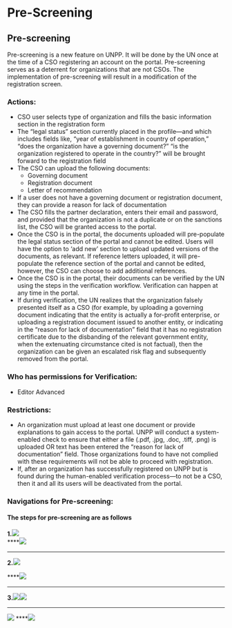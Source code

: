 # Pre-Screening

## Pre-screening

Pre-screening is a new feature on UNPP. It will be done by the UN once at the time of a CSO registering an account on the portal. Pre-screening serves as a deterrent for organizations that are not CSOs. The implementation of pre-screening will result in a modification of the registration screen.

### Actions:

* CSO user selects type of organization and fills the basic information section in the registration form
* The “legal status” section currently placed in the profile—and which includes fields like, “year of establishment in country of operation,” “does the organization have a governing document?” “is the organization registered to operate in the country?” will be brought forward to the registration field
* The CSO can upload the following documents:
  * Governing document
  * Registration document
  * Letter of recommendation
* If a user does not have a governing document or registration document, they can provide a reason for lack of documentation
* The CSO fills the partner declaration, enters their email and password, and provided that the organization is not a duplicate or on the sanctions list, the CSO will be granted access to the portal.
* Once the CSO is in the portal, the documents uploaded will pre-populate the legal status section of the portal and cannot be edited. Users will have the option to ‘add new’ section to upload updated versions of the documents, as relevant. If reference letters uploaded, it will pre-populate the reference section of the portal and cannot be edited, however, the CSO can choose to add additional references.
* Once the CSO is in the portal, their documents can be verified by the UN using the steps in the verification workflow. Verification can happen at any time in the portal.
* If during verification, the UN realizes that the organization falsely presented itself as a CSO \(for example, by uploading a governing document indicating that the entity is actually a for-profit enterprise, or uploading a registration document issued to another entity, or indicating in the “reason for lack of documentation” field that it has no registration certificate due to the disbanding of the relevant government entity, when the extenuating circumstance cited is not factual\), then the organization can be given an escalated risk flag and subsequently removed from the portal.

### Who has permissions for Verification:

* Editor Advanced

### Restrictions:

* An organization must upload at least one document or provide explanations to gain access to the portal. UNPP will conduct a system-enabled check to ensure that either a file \(.pdf, .jpg, .doc, .tiff, .png\) is uploaded OR text has been entered the “reason for lack of documentation” field. Those organizations found to have not complied with these requirements will not be able to proceed with registration.
* If, after an organization has successfully registered on UNPP but is found during the human-enabled verification process—to not be a CSO, then it and all its users will be deactivated from the portal.

### Navigations for Pre-screening:

#### The steps for pre-screening are as follows

**1.**![](https://docs.google.com/a/tivix.com/drawings/d/sRhhRRI5iHRi1oGLoS2DeqQ/image?w=450&h=40&rev=1&ac=1)  
****![](https://docs.google.com/a/tivix.com/drawings/d/sdHklNol84_bobggV4lEpbQ/image?w=450&h=166&rev=1&ac=1)  
  
  
  
  
****

**2.**![](https://docs.google.com/a/tivix.com/drawings/d/sRzWwfnlUYCBAJUD_pH6R9Q/image?w=456&h=40&rev=1&ac=1)  
  
****![](https://docs.google.com/a/tivix.com/drawings/d/siBak7ffRNPAdXMYfhYyuDg/image?w=456&h=476&rev=1&ac=1)  
  
  
****

**3.**![](https://docs.google.com/a/tivix.com/drawings/d/sGgLyxuZGlHWtd9wMR4VJyA/image?w=439&h=39&rev=1&ac=1)![](https://docs.google.com/a/tivix.com/drawings/d/sPlB246YCVHsYlsPLbbjh_A/image?w=439&h=430&rev=1&ac=1)  
  
  
  
  
  
  
****

![](https://lh6.googleusercontent.com/EnZ7HH1Q_fy_78-jpZrpqr4AUpOJ8lnDZ7fYmnIht4mgfWJstMMlstmUYsC9VUf0VpGUY5_iUE-CL_awEAGUUFbM8DOejWA9KPaNlU1D_gyNyxhbtTyxd9vNSnmjaC6X5_8sC6cqyJNn17iy8A) ****![](https://docs.google.com/a/tivix.com/drawings/d/sIY1gjRmywuxa-3MFc0gy4A/image?w=500&h=52&rev=1&ac=1)  


